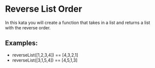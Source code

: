 <h1>Reverse List Order</h1>

<p>In this kata you will create a function that takes in a list and returns a list with the reverse order.</p>
<h2>Examples:</h2>

<ul>
<li>reverseList([1,2,3,4]) == [4,3,2,1]</li>
<li>reverseList([3,1,5,4]) == [4,5,1,3]</li>
</ul>

